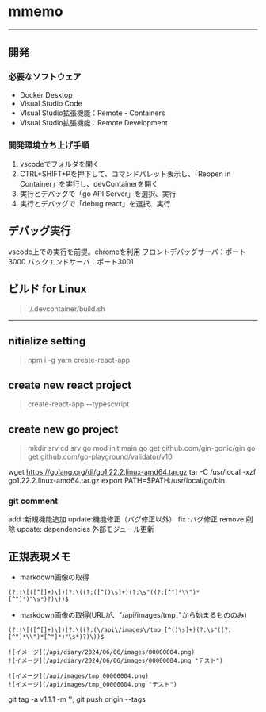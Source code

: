 # mmemo

----------------------------------------------------------------
## 開発

### 必要なソフトウェア
* Docker Desktop
* Visual Studio Code
* VIsual Studio拡張機能：Remote - Containers
* VIsual Studio拡張機能：Remote Development

### 開発環境立ち上げ手順
1. vscodeでフォルダを開く
2. CTRL+SHIFT+Pを押下して、コマンドパレット表示し、「Reopen in Container」を実行し、devContainerを開く
3. 実行とデバッグで「go API Server」を選択、実行
4. 実行とデバッグで「debug react」を選択、実行

## デバッグ実行
vscode上での実行を前提。chromeを利用
フロントデバッグサーバ：ポート3000
バックエンドサーバ：ポート3001

## ビルド for Linux
> ./.devcontainer/build.sh

-------------------------------------------------------------

## nitialize setting
> npm i -g yarn create-react-app

## create new react project
> create-react-app --typescvript

## create new go project
> mkdir srv
> cd srv
> go mod init main
> go get github.com/gin-gonic/gin
> go get github.com/go-playground/validator/v10

wget https://golang.org/dl/go1.22.2.linux-amd64.tar.gz
tar -C /usr/local -xzf go1.22.2.linux-amd64.tar.gz
export PATH=$PATH:/usr/local/go/bin

### git comment
add   :新規機能追加
update:機能修正（バグ修正以外）
fix   :バグ修正
remove:削除
update: dependencies
  外部モジュール更新

## 正規表現メモ

* markdown画像の取得
```
(?:!\[([^[]+)\])(?:\((?:([^()\s]+)(?:\s"((?:[^"]*\\")*[^"]*)"\s*)?)\))$
```

* markdown画像の取得(URLが、"/api/images/tmp_"から始まるもののみ)
```
(?:!\[([^[]+)\])(?:\((?:(\/api\/images\/tmp_[^()\s]+)(?:\s"((?:[^"]*\\")*[^"]*)"\s*)?)\))$
```

```
![イメージ](/api/diary/2024/06/06/images/00000004.png)
![イメージ](/api/diary/2024/06/06/images/00000004.png "テスト")

![イメージ](/api/images/tmp_00000004.png)
![イメージ](/api/images/tmp_00000004.png "テスト")
```

git tag -a v1.1.1 -m ''; git push origin --tags

